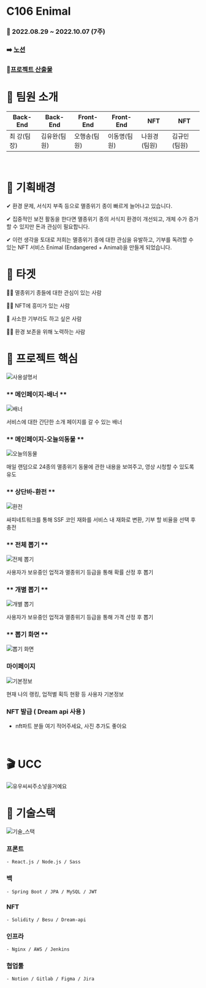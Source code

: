 # C106 Enimal

### 📢 2022.08.29 ~ 2022.10.07 (7주)

### :arrow_right: [노션](https://selective-spectrum-c0a.notion.site/Enimal-09dba286b744472f8854dcf122d9e313)

### 📃[프로젝트 산출물](https://lab.ssafy.com/s07-blockchain-nft-sub2/S07P22C106/-/tree/master/exec)
# 🍯 팀원 소개

|Back-End|Back-End|Front-End|Front-End|NFT|NFT|
|-----|---|---|---|---|---|
|최 강(팀장)|김유완(팀원)|오행송(팀원)|이동명(팀원)|나원경(팀원)|김규민(팀원)|
<br/>

# 🐣 기획배경

✔ 환경 문제, 서식지 부족 등으로 멸종위기 종이 빠르게 늘어나고 있습니다. 

✔ 집중적인 보전 활동을 한다면 멸종위기 종의 서식지 환경이 개선되고, 개체 수가 증가할 수 있지만 돈과 관심이 필요합니다. 

✔ 이런 생각을 토대로 저희는 멸종위기 종에 대한 관심을 유발하고, 기부를 독려할 수 있는 NFT 서비스 Enimal (Endangered + Animal)을 만들게 되었습니다.
<br/>
# 🎯 타겟

🙍‍♀️ 멸종위기 종들에 대한 관심이 있는 사람

🙍‍♂️ NFT에 흥미가 있는 사람

🙍‍ 사소한 기부라도 하고 싶은 사람

🙍‍♂️ 환경 보존을 위해 노력하는 사람
<br/>

# 🐑 프로젝트 핵심
![사용설명서](/uploads/58278b8b3e9c1f7c3d712396d380bb8c/사용설명서.png)

### ** 메인페이지-배너 **
![배너](/uploads/a541b5562f32508ee1a754ba1cb35a5b/image.png)

서비스에 대한 간단한 소개 페이지를 갈 수 있는 배너

### ** 메인페이지-오늘의동물 **
![오늘의동물](/uploads/eaaa800e5775c73845c40b881e703baf/image.png)

매일 랜덤으로 24종의 멸종위기 동물에 관한 내용을 보여주고, 영상 시청할 수 있도록 유도

### ** 상단바-환전 **
![환전](/uploads/609ecbb9f785e72847c2482ff3b228f6/image.png)

싸피네트워크를 통해 SSF 코인 재화를 서비스 내 재화로 변환, 기부 할 비율을 선택 후 충전

### ** 전체 뽑기 **

![전체 뽑기](/uploads/2c8b727fc768d996e73d3c93dda0bac3/image.png)

사용자가 보유중인 업적과 멸종위기 등급을 통해 확률 산정 후 뽑기

### ** 개별 뽑기 **

![개별 뽑기](/uploads/1064d54d83a48439f6c97b342778f079/image.png)

사용자가 보유중인 업적과 멸종위기 등급을 통해 가격 산정 후 뽑기

### ** 뽑기 화면 **

![뽑기 화면](/uploads/60ad8972db1bf757ddafae14d1cdf01b/image.png)

### **마이페이지**

![기본정보](/uploads/92204f09f3949061d96ec6c69e88eb76/image.png)

현재 나의 랭킹, 업적별 획득 현황 등 사용자 기본정보

### NFT 발급 ( Dream api 사용 )

- nft파트 분들 여기 적어주세요, 사진 추가도 좋아요
<br/>

# 🎬 UCC
![유우씨씨주소넣을거예요]()

# 🐇 기술스택

![기술_스택](/uploads/1cc364edc8b752cb7969fbfa8289d710/기술_스택.jpg)

### 프론트
    - React.js / Node.js / Sass
### 백
    - Spring Boot / JPA / MySQL / JWT
### NFT
    - Solidity / Besu / Dream-api
### 인프라
    - Nginx / AWS / Jenkins
### 협업툴
    - Notion / Gitlab / Figma / Jira


